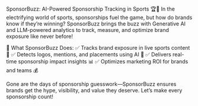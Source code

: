SponsorBuzz: AI-Powered Sponsorship Tracking in Sports 🏆🚀
In the electrifying world of sports, sponsorships fuel the game, but how do brands know if they’re winning? SponsorBuzz brings the buzz with Generative AI and LLM-powered analytics to track, measure, and optimize brand exposure like never before!

🎯 What SponsorBuzz Does:
✅ Tracks brand exposure in live sports content 🎥
✅ Detects logos, mentions, and placements using AI 🤖
✅ Delivers real-time sponsorship impact insights 📊
✅ Optimizes marketing ROI for brands and teams 💰

Gone are the days of sponsorship guesswork—SponsorBuzz ensures brands get the hype, visibility, and value they deserve. Let’s make every sponsorship count!
